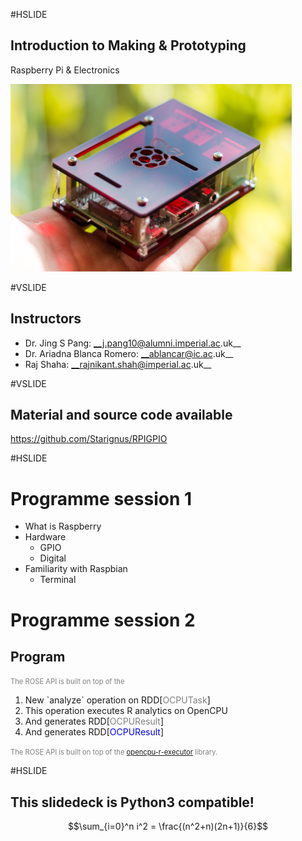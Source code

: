 #HSLIDE

## Introduction to Making & Prototyping

Raspberry Pi & Electronics

<img src="images/raspberry_pi_new_3.jpg" height="300"/>

#VSLIDE

## Instructors

* Dr. Jing S Pang: __j.pang10@alumni.imperial.ac.uk__
* Dr. Ariadna Blanca Romero: __ablancar@ic.ac.uk__
* Raj Shaha: __rajnikant.shah@imperial.ac.uk__

#VSLIDE

## Material and source code available

https://github.com/Starignus/RPIGPIO

#HSLIDE

# Programme session 1

* What is Raspberry
* Hardware
  * GPIO
  * Digital
* Familiarity with Raspbian
  * Terminal

# Programme session 2



## Program

<span class="fragment" data-fragment-index="1" style="font-size: 0.8em; color:gray">The ROSE API is built on top of the </span>

<ol>
<li class="fragment" data-fragment-index="2">New `analyze` operation on RDD[<span style="color:gray">OCPUTask</span>]</li>

<li class="fragment" data-fragment-index="3">This operation executes R analytics on OpenCPU</li>

<li class="fragment" data-fragment-index="4">And generates RDD[<span style="color:gray">OCPUResult</span>]</li>

<li class="fragment" data-fragment-index="5">And generates RDD[<span style="color:blue">OCPUResult</span>]</li>
</ol>

<span class="fragment" data-fragment-index="6" style="font-size: 0.8em; color:gray">The ROSE API is built on top of the <a target="_blank" href="https://github.com/onetapbeyond/opencpu-r-executor">opencpu-r-executor</a> library.</span>

#HSLIDE

## This slidedeck is Python3 compatible!

$$\sum_{i=0}^n i^2 = \frac{(n^2+n)(2n+1)}{6}$$

